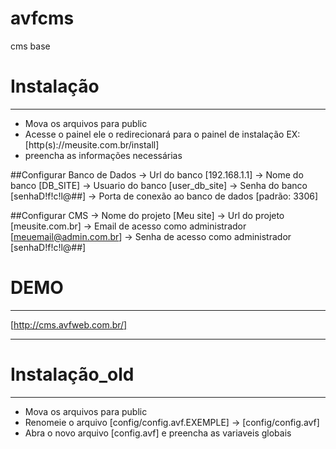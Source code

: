 # avfcms 
cms base

# Instalação
------------
- Mova os arquivos para public
- Acesse o painel ele o redirecionará para o painel de instalação EX:[http(s)://meusite.com.br/install]
- preencha as informações necessárias

##Configurar Banco de Dados
 -> Url do banco [192.168.1.1]
 -> Nome do banco [DB_SITE]
 -> Usuario do banco [user_db_site]
 -> Senha do banco [senhaD!f!c!l@##]
 -> Porta de conexão ao banco de dados [padrão: 3306]
 
##Configurar CMS
 -> Nome do projeto [Meu site]
 -> Url do projeto [meusite.com.br]
 -> Email de acesso como administrador [meuemail@admin.com.br]
 -> Senha de acesso como administrador [senhaD!f!c!l@##]
 
# DEMO
------------
[http://cms.avfweb.com.br/] 

-----------------------------------------------------------------------------
# Instalação_old
------------
- Mova os arquivos para public
- Renomeie o arquivo [config/config.avf.EXEMPLE] -> [config/config.avf]
- Abra o novo arquivo [config.avf] e preencha as variaveis globais




